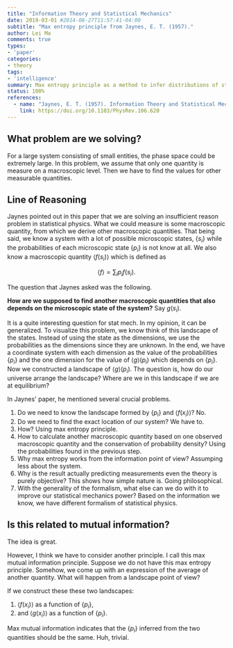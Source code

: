 ```yaml
---
title: "Information Theory and Statistical Mechanics"
date: 2019-03-01 #2014-08-27T11:57:41-04:00
subtitle: "Max entropy principle from Jaynes, E. T. (1957)."
author: Lei Ma
comments: true
types:
- 'paper'
categories:
- theory
tags:
- 'intelligence'
summary: Max entropy principle as a method to infer distributions of statistical systems
status: 100%
references:
  - name: "Jaynes, E. T. (1957). Information Theory and Statistical Mechanics. Physical Review, 106(4), 620–630."
    link: https://doi.org/10.1103/PhysRev.106.620
---
```


## What problem are we solving?

For a large system consisting of small entities, the phase space could be extremely large. In this problem, we assume that only one quantity is measure on a macroscopic level. Then we have to find the values for other measurable quantities.


## Line of Reasoning


Jaynes pointed out in this paper that we are solving an insufficient reason problem in statistical physics. What we could measure is some macroscopic quantity, from which we derive other macroscopic quantities. That being said, we know a system with a lot of possible microscopic states, $\{ s_i \}$ while the probabilities of each microscopic state $\{p_i \}$ is not know at all. We also know a macroscopic quantity $\langle f(s_i) \rangle$ which is defined as

$$
\langle f \rangle = \sum_i p_i f(s_i).
$$

The question that Jaynes asked was the following.

**How are we supposed to find another macroscopic quantities that also depends on the microscopic state of the system?** Say $g(s_i)$.

It is a quite interesting question for stat mech. In my opinion, it can be generalized. To visualize this problem, we know think of this landscape of the states. Instead of using the state as the dimensions, we use the probabilities as the dimensions since they are unknown. In the end, we have a coordinate system with each dimension as the value of the probabilities $\{p_i\}$ and the one dimension for the value of $\langle g \rangle (p_i)$ which depends on $\{p_i\}$. Now we constructed a landscape of $\langle g \rangle (p_i)$. The question is, how do our universe arrange the landscape? Where are we in this landscape if we are at equilibrium?


In Jaynes' paper, he mentioned several crucial problems.

1. Do we need to know the landscape formed by $\{p_i\}$ and $\langle f(x_i)\rangle$? No.
2. Do we need to find the exact location of our system? We have to.
3. How? Using max entropy principle.
4. How to calculate another macroscopic quantity based on one observed macroscopic quantity and the conservation of probability density? Using the probabilities found in the previous step.
5. Why max entropy works from the information point of view? Assumping less about the system.
6. Why is the result actually predicting measurements even the theory is purely objective? This shows how simple nature is. Going philosophical.
7. With the generality of the formalism, what else can we do with it to improve our statistical mechanics power? Based on the information we know, we have different formalism of statistical physics.


## Is this related to mutual information?

The idea is great.

However, I think we have to consider another principle. I call this max mutual information principle. Suppose we do not have this max entropy principle. Somehow, we come up with an expression of the average of another quantity. What will happen from a landscape point of view?

If we construct these these two landscapes:

1. $\langle f(x_i)\rangle$ as a function of $\{p_i\}$,
2. and $\langle g(x_i)\rangle$ as a function of $\{p_i\}$.

Max mutual information indicates that the $\{p_i\}$ inferred from the two quantities should be the same. Huh, trivial.

